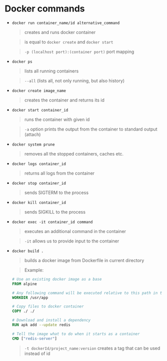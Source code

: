 # Docker commands

- `docker run container_name/id alternative_command`

  > creates and runs docker container

  > is equal to `docker create` and `docker start`

  > `-p (localhost port):(container port)` port mapping

- `docker ps`

  > lists all running containers

  > `--all` (lists all, not only running, but also history)

- `docker create image_name`

  > creates the container and returns its id

- `docker start container_id`

  > runs the container with given id

  > `-a` option prints the output from the container to standard output (attach)

- `docker system prune`

  > removes all the stopped containers, caches etc.

- `docker logs container_id`

  > returns all logs from the container

- `docker stop container_id`

  > sends SIGTERM to the process

- `docker kill container_id`

  > sends SIGKILL to the process

- `docker exec -it container_id command`

  > executes an additional command in the container

  > `-it` allows us to provide input to the container

- `docker build .`

  > builds a docker image from Dockerfile in current directory

  > Example:

  ```dockerfile
  # Use an existing docker image as a base
  FROM alpine

  # Any following command will be executed relative to this path in the container
  WORKDIR /usr/app

  # Copy files to docker container
  COPY ./ ./

  # Download and install a dependency
  RUN apk add --update redis

  # Tell the image what to do when it starts as a container
  CMD ["redis-server"]
  ```

  > `-t dockerId/project_name:version` creates a tag that can be used instead of id
